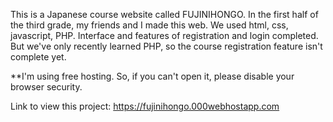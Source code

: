 This is a Japanese course website called FUJINIHONGO. In the first half of the third grade, my friends and I made this web. We used html, css, javascript, PHP. Interface and features of registration and login completed. But we've only recently learned PHP, so the course registration feature isn't complete yet.

**I'm using free hosting. So, if you can't open it, please disable your browser security.

Link to view this project: https://fujinihongo.000webhostapp.com
